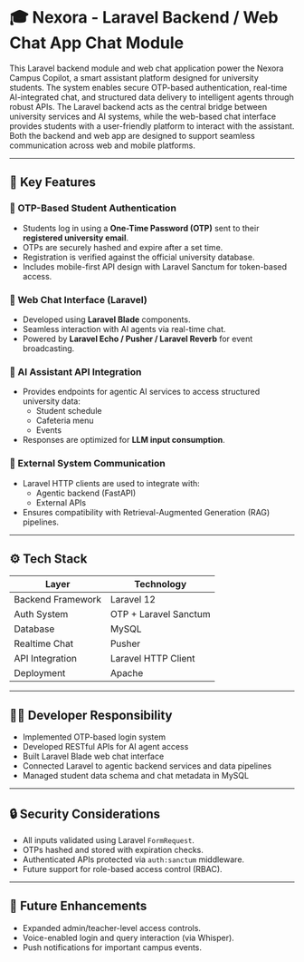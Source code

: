 # 🎓 Nexora - Laravel Backend / Web Chat App Chat Module

This Laravel backend module and web chat application power the Nexora Campus Copilot, a smart assistant platform designed for university students. The system enables secure OTP-based authentication, real-time AI-integrated chat, and structured data delivery to intelligent agents through robust APIs. The Laravel backend acts as the central bridge between university services and AI systems, while the web-based chat interface provides students with a user-friendly platform to interact with the assistant. Both the backend and web app are designed to support seamless communication across web and mobile platforms.

---
## 📌 Key Features

### 🔐 OTP-Based Student Authentication
- Students log in using a **One-Time Password (OTP)** sent to their **registered university email**.
- OTPs are securely hashed and expire after a set time.
- Registration is verified against the official university database.
- Includes mobile-first API design with Laravel Sanctum for token-based access.

### 💬 Web Chat Interface (Laravel)
- Developed using **Laravel Blade** components.
- Seamless interaction with AI agents via real-time chat.
- Powered by **Laravel Echo / Pusher / Laravel Reverb** for event broadcasting.

### 🧠 AI Assistant API Integration
- Provides endpoints for agentic AI services to access structured university data:
  - Student schedule
  - Cafeteria menu
  - Events
- Responses are optimized for **LLM input consumption**.

### 🔗 External System Communication
- Laravel HTTP clients are used to integrate with:
  - Agentic backend (FastAPI)
  - External APIs
- Ensures compatibility with Retrieval-Augmented Generation (RAG) pipelines.
  
---

## ⚙️ Tech Stack

| Layer              | Technology                     |
|-------------------|---------------------------------|
| Backend Framework | Laravel 12                      |
| Auth System       | OTP + Laravel Sanctum           |
| Database          | MySQL                           |
| Realtime Chat     | Pusher                          |
| API Integration   | Laravel HTTP Client             |
| Deployment        | Apache                          |

---
## 👨‍💻 Developer Responsibility

- Implemented OTP-based login system                                 
 - Developed RESTful APIs for AI agent access                         
- Built Laravel Blade web chat interface                            
- Connected Laravel to agentic backend services and data pipelines   
- Managed student data schema and chat metadata in MySQL             

---

## 🔒 Security Considerations

- All inputs validated using Laravel `FormRequest`.
- OTPs hashed and stored with expiration checks.
- Authenticated APIs protected via `auth:sanctum` middleware.
- Future support for role-based access control (RBAC).

---
## 🚀 Future Enhancements

- Expanded admin/teacher-level access controls.
- Voice-enabled login and query interaction (via Whisper).
- Push notifications for important campus events.
